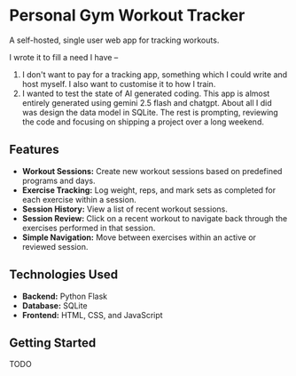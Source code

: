 # Personal Gym Workout Tracker

A self-hosted, single user web app for tracking workouts. 

I wrote it to fill a need I have – 
1. I don't want to pay for a tracking app, something which I could write and host myself. I also want to customise it to how I train.
2. I wanted to test the state of AI generated coding. This app is almost entirely generated using gemini 2.5 flash and chatgpt. About all I did was design the data model in SQLite. The rest is prompting, reviewing the code and focusing on shipping a project over a long weekend.

## Features

* **Workout Sessions:** Create new workout sessions based on predefined programs and days.
* **Exercise Tracking:** Log weight, reps, and mark sets as completed for each exercise within a session.
* **Session History:** View a list of recent workout sessions.
* **Session Review:** Click on a recent workout to navigate back through the exercises performed in that session.
* **Simple Navigation:** Move between exercises within an active or reviewed session.

## Technologies Used

* **Backend:** Python Flask
* **Database:** SQLite
* **Frontend:** HTML, CSS, and JavaScript

## Getting Started

TODO
